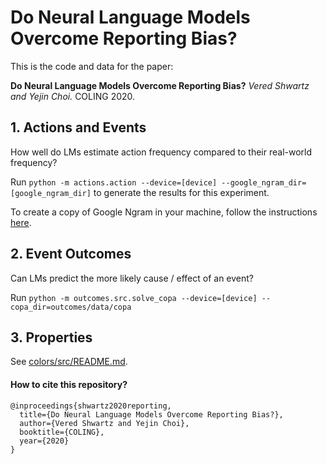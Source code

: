 # Do Neural Language Models Overcome Reporting Bias?

This is the code and data for the paper:

**Do Neural Language Models Overcome Reporting Bias?**
_Vered Shwartz and Yejin Choi._ 
COLING 2020.


## 1. Actions and Events

How well do LMs estimate action frequency compared to their real-world frequency? 

Run `python -m actions.action --device=[device] --google_ngram_dir=[google_ngram_dir]` to generate the results for this experiment. 

To create a copy of Google Ngram in your machine, follow the instructions [here](https://github.com/vered1986/PythonUtils/tree/master/corpora/google_ngrams). 

## 2. Event Outcomes

Can LMs predict the more likely cause / effect of an event?

Run `python -m outcomes.src.solve_copa --device=[device] --copa_dir=outcomes/data/copa`

## 3. Properties

See [colors/src/README.md](colors/src/README.md).

#### How to cite this repository?

```
@inproceedings{shwartz2020reporting,
  title={Do Neural Language Models Overcome Reporting Bias?},
  author={Vered Shwartz and Yejin Choi},
  booktitle={COLING},
  year={2020}
}

```

